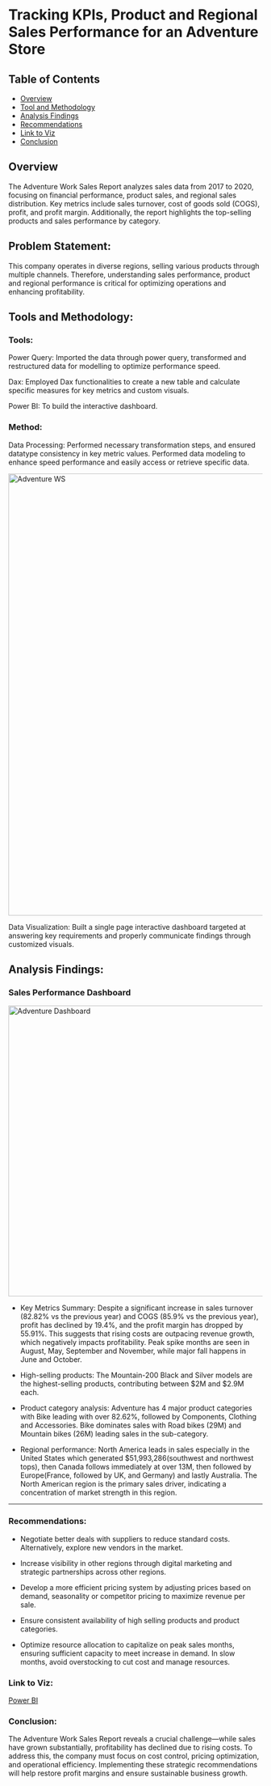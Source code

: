 # Tracking KPIs, Product and Regional Sales Performance for an Adventure Store

## Table of Contents
- [Overview](#overview)
- [Tool and Methodology](#tools-and-methodology)
- [Analysis Findings](#analysis-findings)
- [Recommendations](#recommendations)
- [Link to Viz](#link-to-viz)
- [Conclusion ](#conclusion)

## Overview

The Adventure Work Sales Report analyzes sales data from 2017 to 2020, focusing on financial performance, product sales, and regional sales distribution. Key metrics include sales turnover, cost of goods sold (COGS), profit, and profit margin. Additionally, the report highlights the top-selling products and sales performance by category.

## Problem Statement:
This company operates in diverse regions, selling various products through multiple channels. Therefore, understanding sales performance, product and regional performance is critical for optimizing operations and enhancing profitability.

## Tools and Methodology:

### Tools: 
Power Query: Imported the data through power query, transformed and restructured data for modelling to optimize performance speed.

Dax: Employed Dax functionalities to create a new table and calculate specific measures for key metrics and custom visuals.

Power BI: To build the interactive dashboard.

### Method:
Data Processing: Performed necessary transformation steps, and ensured datatype consistency in key metric values. Performed data modeling to enhance speed performance and easily access or retrieve specific data.

<img width="874" alt="Adventure WS" src="https://github.com/user-attachments/assets/fda18fce-8790-4497-adb2-6d32b63a54dc" />


Data Visualization: Built a single page interactive dashboard targeted at answering key requirements and  properly communicate findings through customized visuals.

## Analysis Findings:

### Sales Performance Dashboard

<img width="575" alt="Adventure Dashboard" src="https://github.com/user-attachments/assets/a5e6a06d-a96e-4851-9c27-bdc691d07791" />

- Key Metrics Summary:
Despite a significant increase in sales turnover (82.82% vs the previous year) and COGS (85.9% vs the previous year), profit has declined by 19.4%, and the profit margin has dropped by 55.91%. This suggests that rising costs are outpacing revenue growth, which negatively impacts profitability. Peak spike months are seen in August, May, September and November, while major fall happens in June and October.
  
- High-selling products: The Mountain-200 Black and Silver models are the highest-selling products, contributing between $2M and $2.9M each.

- Product category analysis: Adventure has 4 major product categories with Bike leading with over 82.62%, followed by Components, Clothing and Accessories. Bike dominates sales with Road bikes (29M) and Mountain bikes (26M) leading sales in the sub-category.

- Regional performance: North America leads in sales especially in the United States which generated $51,993,286(southwest and northwest tops), then Canada follows immediately at over 13M, then followed by Europe(France, followed by UK, and Germany) and lastly Australia. The North American region is the primary sales driver, indicating a concentration of market strength in this region.

---

### Recommendations: 

- Negotiate better deals with suppliers to reduce standard costs. Alternatively, explore new vendors in the market.

- Increase visibility in other regions through digital marketing and strategic partnerships across other regions.

- Develop a more efficient pricing system by adjusting prices based on demand, seasonality or competitor pricing to maximize revenue per sale.

- Ensure consistent availability of high selling products and product categories.

- Optimize resource allocation to capitalize on peak sales months, ensuring sufficient capacity to meet increase in demand. In slow months, avoid overstocking to cut cost and manage resources.

### Link to Viz:
[Power BI](https://app.powerbi.com/reportEmbed?reportId=b04a9c4a-bdfe-4153-891b-43ddc71a8056&autoAuth=true&ctid=0801c8b7-f6a9-44a2-8891-282fd58fab33)

### Conclusion:

The Adventure Work Sales Report reveals a crucial challenge—while sales have grown substantially, profitability has declined due to rising costs. To address this, the company must focus on cost control, pricing optimization, and operational efficiency. Implementing these strategic recommendations will help restore profit margins and ensure sustainable business growth.
